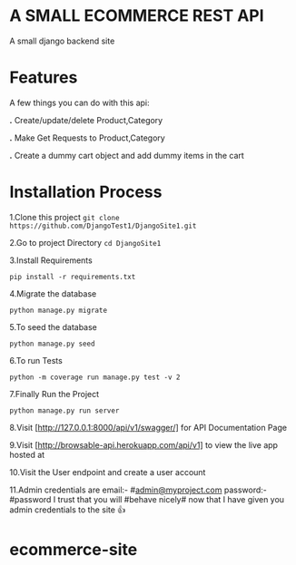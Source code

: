 # A SMALL ECOMMERCE REST API
 A small django backend site
# Features

A few things you can do with this api:

  **.** Create/update/delete Product,Category
  
  **.** Make Get Requests to Product,Category
  
  **.** Create a dummy cart object and add dummy items in the cart
 
# Installation Process 

1.Clone this project ``git clone https://github.com/DjangoTest1/DjangoSite1.git``

2.Go to project Directory ``cd DjangoSite1``
 
3.Install Requirements

``pip install -r requirements.txt``

4.Migrate the database

``python manage.py migrate``

5.To seed the database

``python manage.py seed ``

6.To run Tests

``python -m coverage run manage.py test -v 2 ``

7.Finally Run the Project

``python manage.py run server``

8.Visit [http://127.0.0.1:8000/api/v1/swagger/] for API Documentation Page

9.Visit [http://browsable-api.herokuapp.com/api/v1] to view the live app hosted at

10.Visit the User endpoint and create a user account

11.Admin credentials are email:-    #admin@myproject.com
                         password:- #password
 I trust that you will #behave nicely# now that I have given you admin credentials to the site 👍


# ecommerce-site
